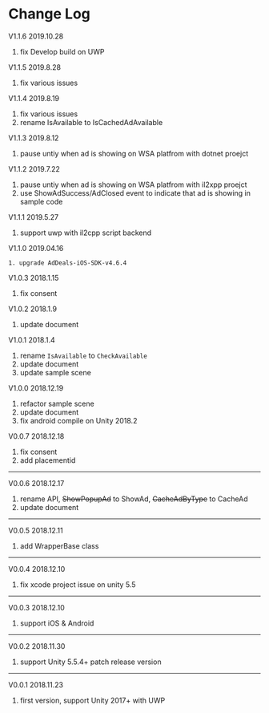 # Change Log

V1.1.6 2019.10.28

1. fix Develop build on UWP

V1.1.5 2019.8.28

1. fix various issues

V1.1.4 2019.8.19

1. fix various issues
2. rename IsAvailable to IsCachedAdAvailable

V1.1.3 2019.8.12

1. pause untiy when ad is showing on WSA platfrom with dotnet proejct

V1.1.2 2019.7.22

1. pause untiy when ad is showing on WSA platfrom with il2xpp proejct
2. use ShowAdSuccess/AdClosed event to indicate that ad is showing in sample code

V1.1.1 2019.5.27

1. support uwp with il2cpp script backend

V1.1.0 2019.04.16

 	1. upgrade AdDeals-iOS-SDK-v4.6.4 

V1.0.3 2018.1.15

1. fix consent

V1.0.2 2018.1.9

1. update document

V1.0.1 2018.1.4

1. rename `IsAvailable` to `CheckAvailable`
2. update document
3. update sample scene

V1.0.0 2018.12.19

1. refactor sample scene
2. update document
3. fix android compile on Unity 2018.2

V0.0.7 2018.12.18

1. fix consent
2. add placementid

---
V0.0.6 2018.12.17

1. rename API, ~~ShowPopupAd~~ to ShowAd, ~~CacheAdByType~~ to CacheAd
2. update document

---
V0.0.5 2018.12.11

1. add WrapperBase class

---
V0.0.4 2018.12.10

1. fix xcode project issue on unity 5.5

---
V0.0.3 2018.12.10

1. support iOS & Android

---
V0.0.2 2018.11.30

1. support Unity 5.5.4+ patch release version

---
V0.0.1 2018.11.23

1. first version, support Unity 2017+ with UWP
